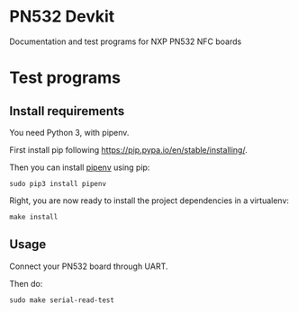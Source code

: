 # PN532 Devkit

Documentation and test programs for NXP PN532 NFC boards

# Test programs

## Install requirements

You need Python 3, with pipenv.

First install pip following https://pip.pypa.io/en/stable/installing/.

Then you can install [pipenv](https://docs.pipenv.org/) using pip:

```
sudo pip3 install pipenv
```

Right, you are now ready to install the project dependencies in a virtualenv:

```
make install
```

## Usage

Connect your PN532 board through UART.

Then do:

```
sudo make serial-read-test
```
